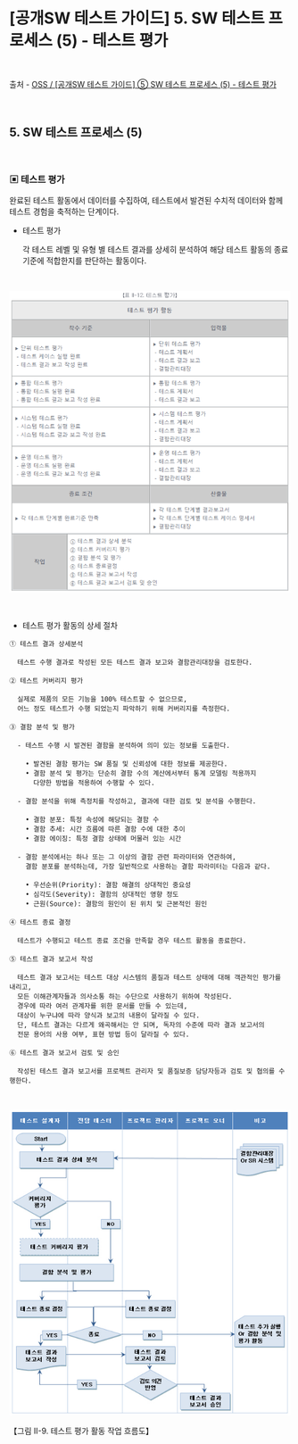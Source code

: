 # [공개SW 테스트 가이드] 5. SW 테스트 프로세스 (5) - 테스트 평가

<br/>

출처 - [OSS / [공개SW 테스트 가이드] ⑤ SW 테스트 프로세스 (5) - 테스트 평가](https://www.oss.kr/info_test/show/7b5ad114-6cce-47d2-bd8c-72f3c315c572?search_keyword=sw+%ED%85%8C%EC%8A%A4%ED%8A%B8&page=5)

<br/>

## 5. SW 테스트 프로세스 (5)

<br/>

### ▣ 테스트 평가

완료된 테스트 활동에서 데이터를 수집하여, 테스트에서 발견된 수치적 데이터와 함께 테스트 경험을 축적하는 단계이다.

- 테스트 평가

  각 테스트 레벨 및 유형 별 테스트 결과를 상세히 분석하여 해당 테스트 활동의 종료 기준에 적합한지를 판단하는 활동이다.

<br/>

![images](/Images/2019/11/20191127-1331-01.png)

<br/>

- 테스트 평가 활동의 상세 절차

```
① 테스트 결과 상세분석

  테스트 수행 결과로 작성된 모든 테스트 결과 보고와 결함관리대장을 검토한다.

② 테스트 커버리지 평가

  실제로 제품의 모든 기능을 100% 테스트할 수 없으므로,
  어느 정도 테스트가 수행 되었는지 파악하기 위해 커버리지를 측정한다.

③ 결함 분석 및 평가

  - 테스트 수행 시 발견된 결함을 분석하여 의미 있는 정보를 도출한다.

    • 발견된 결함 평가는 SW 품질 및 신뢰성에 대한 정보를 제공한다.
    • 결함 분석 및 평가는 단순히 결함 수의 계산에서부터 통계 모델링 적용까지
      다양한 방법을 적용하여 수행할 수 있다.

  - 결함 분석을 위해 측정치를 작성하고, 결과에 대한 검토 및 분석을 수행한다.

    • 결함 분포: 특정 속성에 해당되는 결함 수
    • 결함 추세: 시간 흐름에 따른 결함 수에 대한 추이
    • 결함 에이징: 특정 결함 상태에 머물러 있는 시간

  - 결함 분석에서는 하나 또는 그 이상의 결함 관련 파라미터와 연관하여,
    결함 분포를 분석하는데, 가장 일반적으로 사용하는 결함 파라미터는 다음과 같다.

    • 우선순위(Priority): 결함 해결의 상대적인 중요성
    • 심각도(Severity): 결함의 상대적인 영향 정도
    • 근원(Source): 결함의 원인이 된 위치 및 근본적인 원인

④ 테스트 종료 결정

  테스트가 수행되고 테스트 종료 조건을 만족할 경우 테스트 활동을 종료한다.

⑤ 테스트 결과 보고서 작성

  테스트 결과 보고서는 테스트 대상 시스템의 품질과 테스트 상태에 대해 객관적인 평가를 내리고,
  모든 이해관계자들과 의사소통 하는 수단으로 사용하기 위하여 작성된다.
  경우에 따라 여러 관계자를 위한 문서를 만들 수 있는데,
  대상이 누구냐에 따라 양식과 보고의 내용이 달라질 수 있다.
  단, 테스트 결과는 다르게 왜곡해서는 안 되며, 독자의 수준에 따라 결과 보고서의
  전문 용어의 사용 여부, 표현 방법 등이 달라질 수 있다.

⑥ 테스트 결과 보고서 검토 및 승인

  작성된 테스트 결과 보고서를 프로젝트 관리자 및 품질보증 담당자등과 검토 및 협의를 수행한다.
```

<br/>

![images](/Images/2019/11/20191127-1331-02.png)

【그림 II-9. 테스트 평가 활동 작업 흐름도】

<br/>
